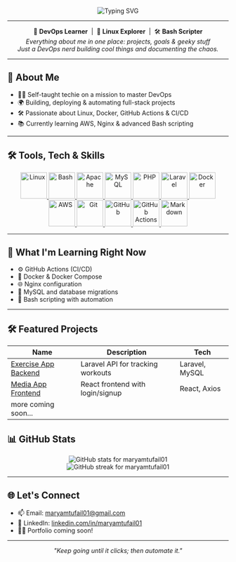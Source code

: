 <p align="center">
  <img src="https://readme-typing-svg.herokuapp.com?font=Fira+Code&size=34&duration=3000&pause=1000&color=F78A22&center=true&width=1000&lines=Hi%2C+I'm+Maryam+Tufail;DevOps+Learner+%7C+Linux+Explorer+%7C+Bash+Scripter;Learning+Docker%2C+CI%2FCD%2C+Nginx+and+more" alt="Typing SVG" />
</p>


---

<p align="center">
  🚀 <b>DevOps Learner</b> &nbsp;|&nbsp; 🐧 <b>Linux Explorer</b> &nbsp;|&nbsp; 🛠️ <b>Bash Scripter</b><br>
  <i>Everything about me in one place: projects, goals & geeky stuff<br>
  Just a DevOps nerd building cool things and documenting the chaos.</i>
</p>


---

## 🚀 About Me

- 🧑‍💻 Self-taught techie on a mission to master DevOps
- 🌍 Building, deploying & automating full-stack projects
- 🛠️ Passionate about Linux, Docker, GitHub Actions & CI/CD
- 📚 Currently learning AWS, Nginx & advanced Bash scripting

---

## 🛠️ Tools, Tech & Skills

<div align="center">
  <!-- OS & Shell -->
  <a href="https://www.linux.org/" target="_blank">
    <img src="https://cdn.simpleicons.org/linux/FCC624" alt="Linux" width="60" height="60"/>
  </a>
  <a href="https://www.gnu.org/software/bash/" target="_blank">
    <img src="https://cdn.simpleicons.org/gnubash/4EAA25" alt="Bash" width="60" height="60"/>
  </a>

  <!-- Backend Stack -->
  <a href="https://www.apache.org/" target="_blank">
    <img src="https://cdn.simpleicons.org/apache/D22128" alt="Apache" width="60" height="60"/>
  </a>
  <a href="https://www.mysql.com/" target="_blank">
    <img src="https://cdn.simpleicons.org/mysql/4479A1" alt="MySQL" width="60" height="60"/>
  </a>
  <a href="https://www.php.net/" target="_blank">
    <img src="https://cdn.simpleicons.org/php/777BB4" alt="PHP" width="60" height="60"/>
  </a>
  <a href="https://laravel.com/" target="_blank">
    <img src="https://cdn.simpleicons.org/laravel/FF2D20" alt="Laravel" width="60" height="60"/>
  </a>

  <!-- DevOps & Cloud -->
  <a href="https://www.docker.com/" target="_blank">
    <img src="https://cdn.simpleicons.org/docker/2496ED" alt="Docker" width="60" height="60"/>
  </a>
  <a href="https://aws.amazon.com/" target="_blank">
    <img src="https://img.icons8.com/color/60/amazon-web-services.png" alt="AWS" width="60" height="60"/>
  </a>
  <a href="https://git-scm.com/" target="_blank">
    <img src="https://cdn.simpleicons.org/git/F05032" alt="Git" width="60" height="60"/>
  </a>
  <a href="https://github.com/" target="_blank">
    <img src="https://cdn.simpleicons.org/github/181717" alt="GitHub" width="60" height="60"/>
  </a>
  <a href="https://docs.github.com/en/actions" target="_blank">
    <img src="https://cdn.simpleicons.org/githubactions/2088FF" alt="GitHub Actions" width="60" height="60"/>
  </a>
  <a href="https://www.markdownguide.org/" target="_blank">
    <img src="https://cdn.simpleicons.org/markdown/000000" alt="Markdown" width="60" height="60"/>
  </a>
</div>

---

## 🧠 What I'm Learning Right Now

- ⚙️ GitHub Actions (CI/CD)
- 🐳 Docker & Docker Compose
- 🌐 Nginx configuration
- 🐘 MySQL and database migrations
- 📜 Bash scripting with automation

---

## 🛠️ Featured Projects

| Name | Description | Tech |
|------|-------------|------|
| [Exercise App Backend](https://github.com/maryamtufail01/exercise-app-backend) | Laravel API for tracking workouts | Laravel, MySQL |
| [Media App Frontend](https://github.com/Maryam12144/media-app-frontend) | React frontend with login/signup | React, Axios |
| more coming soon... |

## 📊 GitHub Stats

<div align="center">
  <img src="https://github-readme-stats.vercel.app/api?username=maryamtufail01&show_icons=true&theme=radical" alt="GitHub stats for maryamtufail01"/>
  <br/>
  <img src="https://github-readme-streak-stats.herokuapp.com/?user=maryamtufail01&theme=radical" alt="GitHub streak for maryamtufail01"/>
</div>

---

## 🌐 Let's Connect

- 📫 Email: maryamtufail01@gmail.com
- 💬 LinkedIn: [linkedin.com/in/maryamtufail01](https://linkedin.com/in/maryamtufail01)
- 🧑‍💻 Portfolio coming soon!

---

<p align="center"><i>"Keep going until it clicks; then automate it."</i></p>


